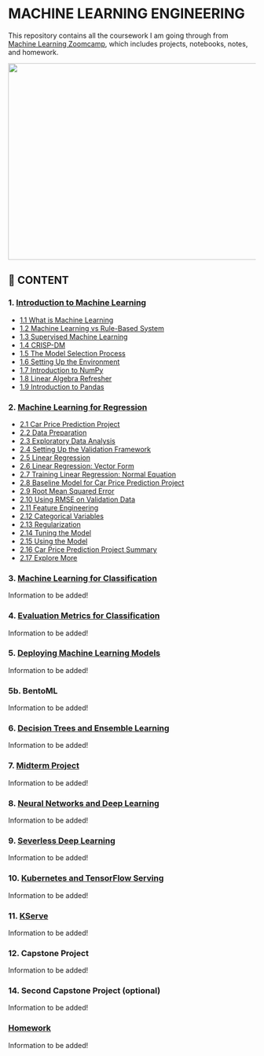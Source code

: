 # MACHINE LEARNING ENGINEERING

This repository contains all the coursework I am going through from [Machine Learning Zoomcamp](https://github.com/alexeygrigorev/mlbookcamp-code/tree/master/course-zoomcamp), which includes projects, notebooks, notes, and homework.

<img src="https://github.com/alexeygrigorev/mlbookcamp-code/raw/master/images/zoomcamp.jpg" width=700 height=400/>

## :book: CONTENT

### 1. [Introduction to Machine Learning](https://github.com/MuhammadAwon/ml-engineering/tree/main/01-intro)

- [1.1 What is Machine Learning](https://github.com/MuhammadAwon/ml-engineering/tree/main/01-intro#what-is-machine-learning)
- [1.2 Machine Learning vs Rule-Based System](https://github.com/MuhammadAwon/ml-engineering/tree/main/01-intro#machine-learning-vs-rule-based-system)
- [1.3 Supervised Machine Learning](https://github.com/MuhammadAwon/ml-engineering/tree/main/01-intro#supervised-machine-learning)
- [1.4 CRISP-DM](https://github.com/MuhammadAwon/ml-engineering/tree/main/01-intro#crisp-dm)
- [1.5 The Model Selection Process](https://github.com/MuhammadAwon/ml-engineering/tree/main/01-intro#the-model-selection-process)
- [1.6 Setting Up the Environment](https://github.com/MuhammadAwon/ml-engineering/tree/main/01-intro#setting-up-the-environment)
- [1.7 Introduction to NumPy](https://github.com/MuhammadAwon/ml-engineering/tree/main/01-intro#introduction-to-numpy)
- [1.8 Linear Algebra Refresher](https://github.com/MuhammadAwon/ml-engineering/tree/main/01-intro#linear-algebra-refresher)
- [1.9 Introduction to Pandas](https://github.com/MuhammadAwon/ml-engineering/tree/main/01-intro#introduction-to-pandas)

### 2. [Machine Learning for Regression](https://github.com/MuhammadAwon/ml-engineering/tree/main/02-regression)

- [2.1 Car Price Prediction Project](https://github.com/MuhammadAwon/ml-engineering/tree/main/02-regression#21-car-price-prediction-project)
- [2.2 Data Preparation](https://github.com/MuhammadAwon/ml-engineering/tree/main/02-regression#22-data-preparation)
- [2.3 Exploratory Data Analysis](https://github.com/MuhammadAwon/ml-engineering/tree/main/02-regression#23-exploratory-data-analysis)
- [2.4 Setting Up the Validation Framework](https://github.com/MuhammadAwon/ml-engineering/tree/main/02-regression#24-setting-up-the-validation-framework)
- [2.5 Linear Regression](https://github.com/MuhammadAwon/ml-engineering/tree/main/02-regression#25-linear-regression-simple)
- [2.6 Linear Regression: Vector Form](https://github.com/MuhammadAwon/ml-engineering/tree/main/02-regression#26-linear-regression-vector)
- [2.7 Training Linear Regression: Normal Equation](https://github.com/MuhammadAwon/ml-engineering/tree/main/02-regression#27-training-linear-regression-normal-equation)
- [2.8 Baseline Model for Car Price Prediction Project](https://github.com/MuhammadAwon/ml-engineering/tree/main/02-regression#28-baseline-model-for-car-price-prediction-project)
- [2.9 Root Mean Squared Error](https://github.com/MuhammadAwon/ml-engineering/tree/main/02-regression#29-root-mean-squared-error)
- [2.10 Using RMSE on Validation Data](https://github.com/MuhammadAwon/ml-engineering/tree/main/02-regression#210-using-rmse-on-validation-data)
- [2.11 Feature Engineering](https://github.com/MuhammadAwon/ml-engineering/tree/main/02-regression#211-feature-engineering)
- [2.12 Categorical Variables](https://github.com/MuhammadAwon/ml-engineering/tree/main/02-regression#212-categorical-variables)
- [2.13 Regularization](https://github.com/MuhammadAwon/ml-engineering/tree/main/02-regression#213-regularization)
- [2.14 Tuning the Model](https://github.com/MuhammadAwon/ml-engineering/tree/main/02-regression#214-tuning-the-model)
- [2.15 Using the Model](https://github.com/MuhammadAwon/ml-engineering/tree/main/02-regression#215-using-the-model-on-test-data)
- [2.16 Car Price Prediction Project Summary](https://github.com/MuhammadAwon/ml-engineering/tree/main/02-regression#216-car-price-prediction-project-summary)
- [2.17 Explore More](https://github.com/MuhammadAwon/ml-engineering/tree/main/02-regression#217-explore-more)

### 3. [Machine Learning for Classification](https://github.com/MuhammadAwon/ml-engineering/tree/main/03-classification)

Information to be added!

### 4. [Evaluation Metrics for Classification](https://github.com/MuhammadAwon/ml-engineering/tree/main/04-evaluation)

Information to be added!

### 5. [Deploying Machine Learning Models](https://github.com/MuhammadAwon/ml-engineering/tree/main/05-deployment)

Information to be added!

### 5b. BentoML

Information to be added!

### 6. [Decision Trees and Ensemble Learning](https://github.com/MuhammadAwon/ml-engineering/tree/main/06-trees)

Information to be added!

### 7. [Midterm Project](https://github.com/MuhammadAwon/ml-engineering/tree/main/07-midterm-project)

Information to be added!

### 8. [Neural Networks and Deep Learning](https://github.com/MuhammadAwon/ml-engineering/tree/main/08-deep-learning)

Information to be added!

### 9. [Severless Deep Learning](https://github.com/MuhammadAwon/ml-engineering/tree/main/09-serverless)

Information to be added!

### 10. [Kubernetes and TensorFlow Serving](https://github.com/MuhammadAwon/ml-engineering/tree/main/10-kubernetes)

Information to be added!

### 11. [KServe](https://github.com/MuhammadAwon/ml-engineering/tree/main/11-kserve)

Information to be added!

### 12. Capstone Project

Information to be added!

### 14. Second Capstone Project (optional)

Information to be added!

### [Homework](https://github.com/MuhammadAwon/ml-engineering/tree/main/homework)

Information to be added!
